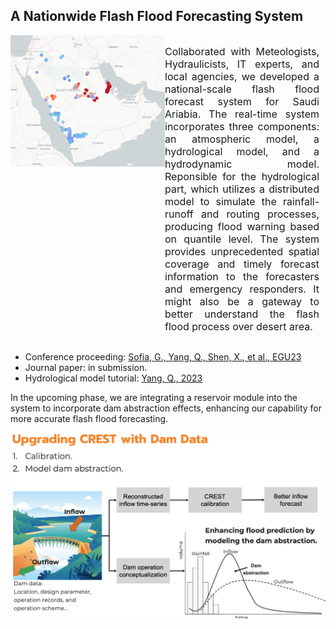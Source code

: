 ## A Nationwide Flash Flood Forecasting System
 <div style="display: flex; flex-direction: row; justify-content: space-between;">
   <div style="width: 50%; margin-top: 0px;"> <!-- Set width to 60% for the figure -->
    <a>
      <img src="../images/Saudi_Arabia_Flood_Quantile.png" alt="Flood_Warning_Saudi_Arabia" width="500" style="display: block; margin: 0 auto;"> <!-- Adjust width for larger figure -->
    </a>
  </div>
  <div style="width: 50%; font-size: 16px; text-align: justify; margin-right: 10px;"> <!-- Set width to 40% for text and add margin for spacing -->
    <p>
      Collaborated with Meteologists, Hydraulicists, IT experts, and local agencies, we developed a national-scale flash flood forecast system for Saudi Ariabia. The real-time system incorporates three components: an atmospheric model, a hydrological model, and a hydrodynamic model. Reponsible for the hydrological part, which utilizes a distributed model to simulate the rainfall-runoff and routing processes, producing flood warning based on quantile level. The system provides unprecedented spatial coverage and timely forecast information to the forecasters and emergency responders. It might also be a gateway to better understand the flash flood process over desert area.
    </p>
  </div>
</div>

- Conference proceeding: [Sofia, G., Yang, Q., Shen, X., et al., EGU23](https://meetingorganizer.copernicus.org/EGU23/EGU23-7434.html)
- Journal paper: in submission.
- Hydrological model tutorial: [Yang, Q., 2023](https://github.com/QingYang6/CREST_tutorial)

In the upcoming phase, we are integrating a reservoir module into the system to incorporate dam abstraction effects, enhancing our capability for more accurate flash flood forecasting.

![Reservoir](../images/Next_Phase_Flood_Model_With_Reservoir.png)